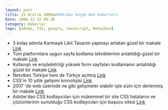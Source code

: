 ```yaml
---
layout: post
title: 23 Aralık 2006&#039;dan Seçme Web Haberleri
Date: 2006-12-25 00:38
Category: Haberler
tags: [adobe, CSS, google, Javascript, Netwibes]
---
```


-   3 kolay adımla Karmaşık Likit Tasarım yapmayı anlatan güzel bir
    makale [Link][]
-   Tüm platformlara uygun sayfa kodlama tekniklerinin anlatıldığı güzel
    bir makale [Link][1]
-   Kullanışlı ve erişilebilirliği yüksek form sayfaları kodlamanın
    anlatıldığı güzel bir makale [Link][2]
-   Netvibes Türkiye hem de Türkçe açılmış [Link][3]
-   CSS'in 10 yıllık gelişimi kronolojisi [Link][4]
-   2007 'de web üzerinde ne gibi gelişmeler olabilir işte sizin için
    derlenmiş bir makale [Link][5]
-   Adobe'dan CSS kodlayıcıları için mükemmel bir site CSS hatalarını ve
    çözümlerinin sunulduğu CSS kodlayıcıları için başucu sitesi
    [Link][6]


  [Link]: http://24ways.org/2006/intricate-fluid-layouts
  [1]: http://www.alistapart.com/articles/switchymclayout
  [2]: http://www.alistapart.com/articles/makingcompactformsmoreaccessible
  [3]: http://www.netvibes.com/
  [4]: http://www.w3.org/Style/CSS10/
  [5]: http://www.readwriteweb.com/archives/2007_web_predictions.php
  [6]: http://www.adobe.com/cfusion/communityengine/index.cfm?event=homepage&productId=1
